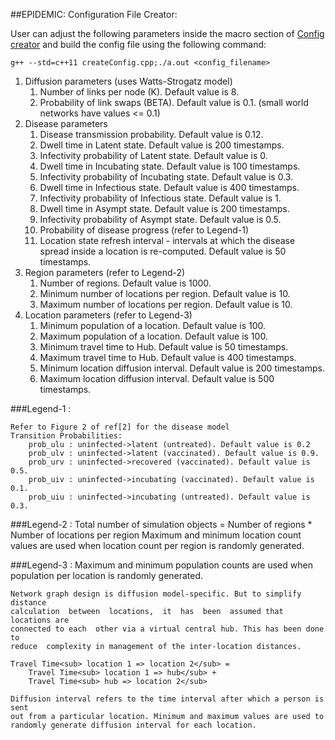 ##EPIDEMIC: Configuration File Creator:

User can adjust the following parameters inside the macro section of 
[Config creator](createConfig.cpp) and build the config file using the 
following command:

    g++ --std=c++11 createConfig.cpp;./a.out <config_filename>


1. Diffusion parameters (uses Watts-Strogatz model)
    1. Number of links per node (K). Default value is 8. 
    2. Probability of link swaps (BETA). Default value is 0.1. 
       (small world networks have values <= 0.1)
2. Disease parameters
    1. Disease transmission probability. Default value is 0.12.
    2. Dwell time in Latent state. Default value is 200 timestamps.
    3. Infectivity probability of Latent state. Default value is 0.
    4. Dwell time in Incubating state. Default value is 100 timestamps.
    5. Infectivity probability of Incubating state. Default value is 0.3.
    6. Dwell time in Infectious state. Default value is 400 timestamps.
    7. Infectivity probability of Infectious state. Default value is 1.
    8. Dwell time in Asympt state. Default value is 200 timestamps.
    9. Infectivity probability of Asympt state. Default value is 0.5.
    10. Probability of disease progress (refer to Legend-1)
    11. Location state refresh interval - intervals at which the disease 
        spread inside a location is re-computed. Default value is 50 timestamps.
3. Region parameters (refer to Legend-2)
    1. Number of regions. Default value is 1000.
    2. Minimum number of locations per region. Default value is 10.
    3. Maximum number of locations per region. Default value is 10.
4. Location parameters (refer to Legend-3)
    1. Minimum population of a location. Default value is 100.
    2. Maximum population of a location. Default value is 100.
    3. Minimum travel time to Hub. Default value is 50 timestamps.
    4. Maximum travel time to Hub. Default value is 400 timestamps.
    5. Minimum location diffusion interval. Default value is 200 timestamps.
    6. Maximum location diffusion interval. Default value is 500 timestamps.


###Legend-1 :

	Refer to Figure 2 of ref[2] for the disease model
	Transition Probabilities:
		prob_ulu : uninfected->latent (untreated). Default value is 0.2
		prob_ulv : uninfected->latent (vaccinated). Default value is 0.9.
		prob_urv : uninfected->recovered (vaccinated). Default value is 0.5.
		prob_uiv : uninfected->incubating (vaccinated). Default value is 0.1.
		prob_uiu : uninfected->incubating (untreated). Default value is 0.3.

###Legend-2 :
    Total number of simulation objects = 
            Number of regions * Number of locations per region
    Maximum and minimum location count values are used when location count per 
    region is randomly generated.

###Legend-3 :
    Maximum and minimum population counts are used when population per location 
    is randomly generated.

    Network graph design is diffusion model-specific. But to simplify distance 
    calculation  between  locations,  it  has  been  assumed that locations are 
    connected to each  other via a virtual central hub. This has been done to 
    reduce  complexity in management of the inter-location distances.

    Travel Time<sub> location 1 => location 2</sub> = 
        Travel Time<sub> location 1 => hub</sub> + 
        Travel Time<sub> hub => location 2</sub>

    Diffusion interval refers to the time interval after which a person is sent 
    out from a particular location. Minimum and maximum values are used to 
    randomly generate diffusion interval for each location.


